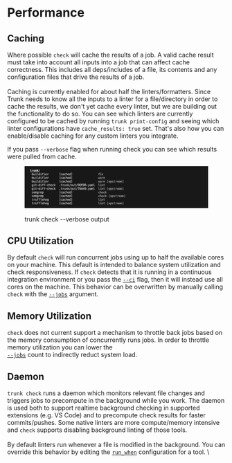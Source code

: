 # Performance

## Caching

Where possible `check` will cache the results of a job. A valid cache result must take into account all inputs into a job that can affect cache correctness. This includes all deps/includes of a file, its contents and any configuration files that drive the results of a job.  \
\
Caching is currently enabled for about half the linters/formatters. Since Trunk needs to know all the inputs to a linter for a file/directory in order to cache the results, we don't yet cache every linter, but we are building out the functionality to do so. You can see which linters are currently configured to be cached by running `trunk print-config` and seeing which linter configurations have `cache_results: true` set. That's also how you can enable/disable caching for any custom linters you integrate.

If you pass `--verbose` flag when running check you can see which results were pulled from cache.&#x20;

<figure><img src="../.gitbook/assets/SCR-20230811-mtvw.png" alt=""><figcaption><p>trunk check --verbose output</p></figcaption></figure>

## CPU Utilization

By default `check` will run concurrent jobs using up to half the available cores on your machine. This default is intended to balance system utilization and check responsiveness. If `check` detects that it is running in a continuous integration environment or you pass the [`--ci`](command-line.md) flag, then it will instead use all cores on the machine. This behavior can be overwritten by manually calling `check` with the [`--jobs`](command-line.md#options) argument.&#x20;

## Memory Utilization

`check` does not current support a mechanism to throttle back jobs based on the memory consumption of concurrently runs jobs. In order to throttle memory utilization you can lower the \
[`--jobs`](command-line.md#options) count to indirectly reduct system load.

## Daemon

`trunk check` runs a daemon which monitors relevant file changes and triggers jobs to precompute in the background while you work. The daemon is used both to support realtime background checking in supported extensions (e.g. VS Code) and to precompute check results for faster commits/pushes. Some native linters are more compute/memory intensive and `check` supports disabling background linting of those tools. \
\
By default linters run whenever a file is modified in the background. You can override this behavior by editing the [`run_when`](custom-linters.md#run\_when) configuration for a tool. \
